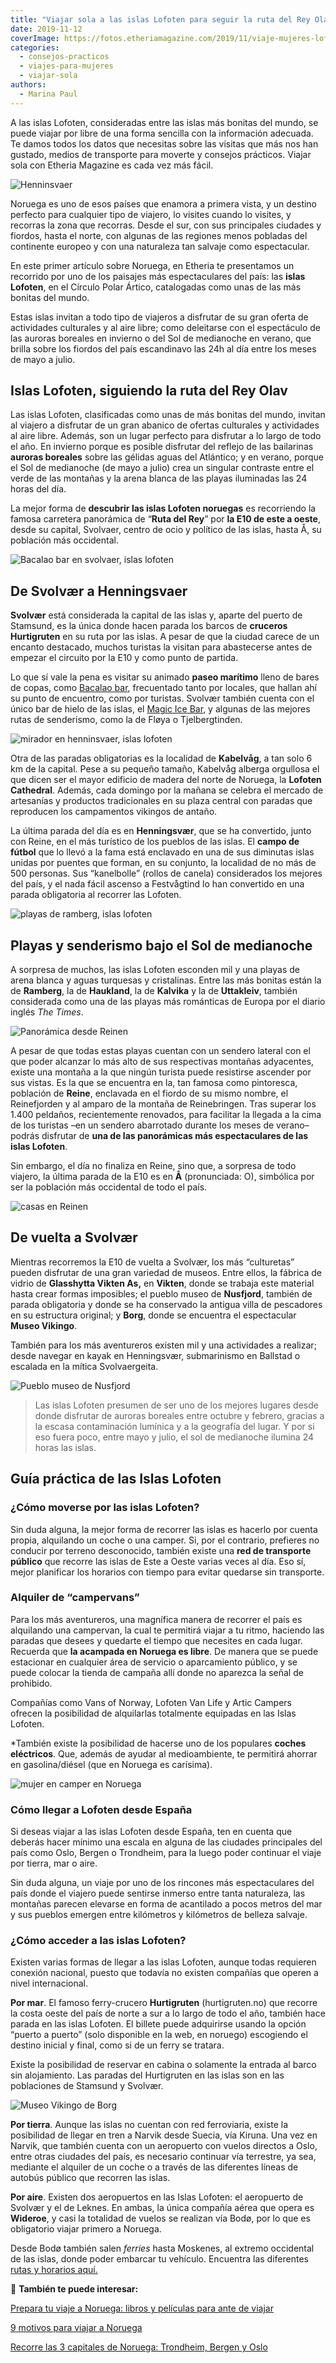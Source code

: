 ```yaml
---
title: "Viajar sola a las islas Lofoten para seguir la ruta del Rey Olav"
date: 2019-11-12
coverImage: https://fotos.etheriamagazine.com/2019/11/viaje-mujeres-lofoten-Henninsvaer.jpg
categories: 
  - consejos-practicos
  - viajes-para-mujeres
  - viajar-sola
authors: 
  - Marina Paul
---
```


A las islas Lofoten, consideradas entre las islas más bonitas del mundo, se puede viajar 
por libre de una forma sencilla con la información adecuada. Te damos todos los datos 
que necesitas sobre las visitas que más nos han gustado, medios de transporte para 
moverte y consejos prácticos. Viajar sola con Etheria Magazine es cada vez más fácil. 

![Henninsvaer](https://fotos.etheriamagazine.com/2019/11/viaje-mujeres-lofoten-Henninsvaer.jpg "Bucólica imagen de Henninsvaer. © Marina Paul")

Noruega es uno de esos países que enamora a primera vista, y un destino perfecto para 
cualquier tipo de viajero, lo visites cuando lo visites, y recorras la zona que 
recorras. Desde el sur, con sus principales ciudades y fiordos, hasta el norte, con 
algunas de las regiones menos pobladas del continente europeo y con una naturaleza tan 
salvaje como espectacular. 

En este primer artículo sobre Noruega, en Etheria te presentamos un recorrido por uno de 
los paisajes más espectaculares del país: las **islas Lofoten**, en el Círculo Polar 
Ártico, catalogadas como unas de las más bonitas del mundo. 

Estas islas invitan a todo tipo de viajeros a disfrutar de su gran oferta de actividades 
culturales y al aire libre; como deleitarse con el espectáculo de las auroras boreales 
en invierno o del Sol de medianoche en verano, que brilla sobre los fiordos del país 
escandinavo las 24h al día entre los meses de mayo a julio. 

## Islas Lofoten, siguiendo la ruta del Rey Olav

Las islas Lofoten, clasificadas como unas de más bonitas del mundo, invitan al viajero a 
disfrutar de un gran abanico de ofertas culturales y actividades al aire libre. Además, 
son un lugar perfecto para disfrutar a lo largo de todo el año. En invierno porque es 
posible disfrutar del reflejo de las bailarinas **auroras boreales** sobre las gélidas 
aguas del Atlántico; y en verano, porque el Sol de medianoche (de mayo a julio) crea un 
singular contraste entre el verde de las montañas y la arena blanca de las playas 
iluminadas las 24 horas del día. 

La mejor forma de **descubrir las islas Lofoten noruegas** es recorriendo la famosa 
carretera panorámica de “**Ruta del Rey**” por **la E10 de este a oeste**, desde su 
capital, Svolvaer, centro de ocio y político de las islas, hasta Å, su población más 
occidental. 

![Bacalao bar en svolvaer, islas lofoten](https://fotos.etheriamagazine.com/2019/11/lofoten-Svolvaer-bar-bacalao.jpg "El Bacalao bar, uno de los lugares imprescindibles en Svolvaer. © M.P.")

## De Svolvær a Henningsvaer

**Svolvær** está considerada la capital de las islas y, aparte del puerto de Stamsund, 
es la única donde hacen parada los barcos de **cruceros Hurtigruten** en su ruta por las 
islas. A pesar de que la ciudad carece de un encanto destacado, muchos turistas la 
visitan para abastecerse antes de empezar el circuito por la E10 y como punto de 
partida. 

Lo que sí vale la pena es visitar su animado **paseo marítimo** lleno de bares de copas, 
como [Bacalao bar](https://www.bacalaobar.no/), frecuentado tanto por locales, que 
hallan ahí su punto de encuentro, como por turistas. Svolvær también cuenta con el único 
bar de hielo de las islas, el [Magic Ice 
Bar](https://www.magicice.no/listings/svolvaer-lofoten/), y algunas de las mejores rutas 
de senderismo, como la de Fløya o Tjelbergtinden. 

![mirador en henninsvaer, islas lofoten](https://fotos.etheriamagazine.com/2019/11/islas-lofoten-Henningsvaer.jpg "Henninsvaer, es la población más turística de Lofoten. ©M.P.")

Otra de las paradas obligatorias es la localidad de **Kabelvåg**, a tan solo 6 km de la 
capital. Pese a su pequeño tamaño, Kabelvåg alberga orgullosa el que dicen ser el mayor 
edificio de madera del norte de Noruega, la **Lofoten Cathedral**. Además, cada domingo 
por la mañana se celebra el mercado de artesanías y productos tradicionales en su plaza 
central con paradas que reproducen los campamentos vikingos de antaño. 

La última parada del día es en **Henningsvær**, que se ha convertido, junto con Reine, 
en el más turístico de los pueblos de las islas. El **campo de fútbol** que lo llevó a 
la fama está enclavado en una de sus diminutas islas unidas por puentes que forman, en 
su conjunto, la localidad de no más de 500 personas. Sus “kanelbolle” (rollos de canela) 
considerados los mejores del país, y el nada fácil ascenso a Festvågtind lo han 
convertido en una parada obligatoria al recorrer las Lofoten. 

![playas de ramberg, islas lofoten](https://fotos.etheriamagazine.com/2019/11/islas-lofoten-etheria-magazine-Ramberg.jpg "Idílicas playas de Ramberg (Islas Lofoten). ©M.P.")

## Playas y senderismo bajo el Sol de medianoche

A sorpresa de muchos, las islas Lofoten esconden mil y una playas de arena blanca y 
aguas turquesas y cristalinas. Entre las más bonitas están la de **Ramberg**, la de 
**Haukland**, la de **Kalvika** y la de **Uttakleiv**, también considerada como una de 
las playas más románticas de Europa por el diario inglés _The Times_. 

![Panorámica desde Reinen](https://fotos.etheriamagazine.com/2019/11/noruega-lofoten-Reine.jpg "Panorámica desde Reinen. ©M.P.")

A pesar de que todas estas playas cuentan con un sendero lateral con el que poder 
alcanzar lo más alto de sus respectivas montañas adyacentes, existe una montaña a la que 
ningún turista puede resistirse ascender por sus vistas. Es la que se encuentra en la, 
tan famosa como pintoresca, población de **Reine**, enclavada en el fiordo de su mismo 
nombre, el Reinefjorden y al amparo de la montaña de Reinebringen. Tras superar los 
1.400 peldaños, recientemente renovados, para facilitar la llegada a la cima de los 
turistas –en un sendero abarrotado durante los meses de verano– podrás disfrutar de 
**una de las panorámicas más espectaculares de las islas Lofoten**. 

Sin embargo, el día no finaliza en Reine, sino que, a sorpresa de todo viajero, la 
última parada de la E10 es en **Å** (pronunciada: O), simbólica por ser la población más 
occidental de todo el país. 

![casas en Reinen](https://fotos.etheriamagazine.com/2019/11/islas-lofoten-Reine.jpg "Imposible no enamorarse de Reinen. ©M.P.")

## De vuelta a Svolvær

Mientras recorremos la E10 de vuelta a Svolvær, los más “culturetas” pueden disfrutar de 
una gran variedad de museos. Entre ellos, la fábrica de vidrio de **Glasshytta Vikten 
As,** en **Vikten**, donde se trabaja este material hasta crear formas imposibles; el 
pueblo museo de **Nusfjord**, también de parada obligatoria y donde se ha conservado la 
antigua villa de pescadores en su estructura original; y **Borg**, donde se encuentra el 
espectacular **Museo Vikingo**. 

También para los más aventureros existen mil y una actividades a realizar; desde navegar 
en kayak en Henningsvær, submarinismo en Ballstad o escalada en la mítica Svolvaergeita. 

![Pueblo museo de Nusfjord](https://fotos.etheriamagazine.com/2019/11/islas-lofoten-Nusfjord.jpg "Pueblo museo de Nusfjord (islas Lofoten). ©M.P.")

> Las islas Lofoten presumen de ser uno de los mejores lugares desde donde disfrutar de 
> auroras boreales entre octubre y febrero, gracias a la escasa contaminación lumínica y a 
> la geografía del lugar. Y por si eso fuera poco, entre mayo y julio, el sol de 
> medianoche ilumina 24 horas las islas. 

## Guía práctica de las Islas Lofoten

### ¿Cómo moverse por las islas Lofoten?

Sin duda alguna, la mejor forma de recorrer las islas es hacerlo por cuenta propia, 
alquilando un coche o una camper. Si, por el contrario, prefieres no conducir por 
terreno desconocido, también existe una **red de transporte público** que recorre las 
islas de Este a Oeste varias veces al día. Eso sí, mejor planificar los horarios con 
tiempo para evitar quedarse sin transporte. 

### Alquiler de “campervans”

Para los más aventureros, una magnífica manera de recorrer el país es alquilando una 
campervan, la cual te permitirá viajar a tu ritmo, haciendo las paradas que desees y 
quedarte el tiempo que necesites en cada lugar. Recuerda que **la acampada en Noruega es 
libre**. De manera que se puede estacionar en cualquier área de servicio o aparcamiento 
público, y se puede colocar la tienda de campaña allí donde no aparezca la señal de 
prohibido. 

Compañías como Vans of Norway, Lofoten Van Life y Artic Campers ofrecen la posibilidad 
de alquilarlas totalmente equipadas en las Islas Lofoten. 

\*También existe la posibilidad de hacerse uno de los populares **coches eléctricos**. 
Que, además de ayudar al medioambiente, te permitirá ahorrar en gasolina/diésel (que en 
Noruega es carísima). 

![mujer en camper en Noruega](https://fotos.etheriamagazine.com/2019/11/noruega-Camper-Van.jpg "En camper, otro modo de recorrer Noruega. ©M.P.")

### Cómo llegar a Lofoten desde España

Si deseas viajar a las islas Lofoten desde España, ten en cuenta que deberás hacer 
mínimo una escala en alguna de las ciudades principales del país como Oslo, Bergen o 
Trondheim, para la luego poder continuar el viaje por tierra, mar o aire. 

Sin duda alguna, un viaje por uno de los rincones más espectaculares del país donde el 
viajero puede sentirse inmerso entre tanta naturaleza, las montañas parecen elevarse en 
forma de acantilado a pocos metros del mar y sus pueblos emergen entre kilómetros y 
kilómetros de belleza salvaje. 

### ¿Cómo acceder a las islas Lofoten?

Existen varias formas de llegar a las islas Lofoten, aunque todas requieren conexión 
nacional, puesto que todavía no existen compañías que operen a nivel internacional. 

**Por mar**. El famoso ferry-crucero **Hurtigruten** (hurtigruten.no) que recorre la 
costa oeste del país de norte a sur a lo largo de todo el año, también hace parada en 
las islas Lofoten. El billete puede adquirirse usando la opción “puerto a puerto” (solo 
disponible en la web, en noruego) escogiendo el destino inicial y final, como si de un 
ferry se tratara. 

Existe la posibilidad de reservar en cabina o solamente la entrada al barco sin 
alojamiento. Las paradas del Hurtigruten en las islas son en las poblaciones de Stamsund 
y Svolvær. 

![Museo Vikingo de Borg](https://fotos.etheriamagazine.com/2019/11/islas-lofoten-Museo-Vikingo-Borg.jpg "Museo Vikingo de Borg. ©M.P.")

**Por tierra**. Aunque las islas no cuentan con red ferroviaria, existe la posibilidad 
de llegar en tren a Narvik desde Suecia, vía Kiruna. Una vez en Narvik, que también 
cuenta con un aeropuerto con vuelos directos a Oslo, entre otras ciudades del país, es 
necesario continuar vía terrestre, ya sea, mediante el alquiler de un coche o a través 
de las diferentes líneas de autobús público que recorren las islas. 

**Por aire**. Existen dos aeropuertos en las Islas Lofoten: el aeropuerto de Svolvær y 
el de Leknes. En ambas, la única compañía aérea que opera es **Wideroe**, y casi la 
totalidad de vuelos se realizan vía Bodø, por lo que es obligatorio viajar primero a 
Noruega. 

Desde Bodø también salen _ferries_ hasta Moskenes, al extremo occidental de las islas, 
donde poder embarcar tu vehículo. Encuentra las diferentes [rutas y horarios 
aquí.](https://lofoten.info/en/Ferry-and-expressboat/?Article=18) 

📍 **También te puede interesar:** 

[Prepara tu viaje a Noruega: libros y películas para ante de 
viajar](https://etheriamagazine.com/2020/08/18/prepara-tu-viaje-libros-series-de-noruega/) 

[9 motivos para viajar a 
Noruega](https://etheriamagazine.com/2020/07/15/9-motivos-para-viajar-a-noruega/) 

[Recorre las 3 capitales de Noruega: Trondheim, Bergen y 
Oslo](https://etheriamagazine.com/2020/01/24/que-ver-en-noruega-trondheim-bergen-y-oslo/)
